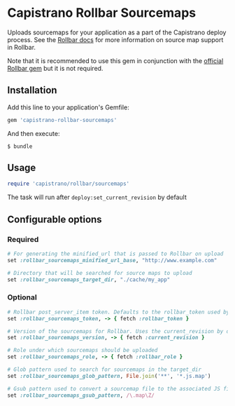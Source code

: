 # Capistrano Rollbar Sourcemaps

Uploads sourcemaps for your application as a part of the Capistrano deploy
process. See the [Rollbar docs](https://rollbar.com/docs/source-maps/) for more
information on source map support in Rollbar.

Note that it is recommended to use this gem in conjunction with the [official
Rollbar gem](https://github.com/rollbar/rollbar-gem) but it is not required.

## Installation

Add this line to your application's Gemfile:

```ruby
gem 'capistrano-rollbar-sourcemaps'
```

And then execute:

    $ bundle

## Usage

```ruby
require 'capistrano/rollbar/sourcemaps'
```

The task will run after `deploy:set_current_revision` by default

## Configurable options

### Required

```ruby
# For generating the minified_url that is passed to Rollbar on upload
set :rollbar_sourcemaps_minified_url_base, "http://www.example.com"

# Directory that will be searched for source maps to upload
set :rollbar_sourcemaps_target_dir, "./cache/my_app"
```

### Optional
```ruby
# Rollbar post_server_item token. Defaults to the rollbar_token used by the rollbar gem
set :rollbar_sourcemaps_token, -> { fetch :rollbar_token }

# Version of the sourcemaps for Rollbar. Uses the current_revision by default
set :rollbar_sourcemaps_version, -> { fetch :current_revision }

# Role under which sourcemaps should be uploaded
set :rollbar_sourcemaps_role, -> { fetch :rollbar_role }

# Glob pattern used to search for sourcemaps in the target_dir
set :rollbar_sourcemaps_glob_pattern, File.join('**', '*.js.map')

# Gsub pattern used to convert a sourcemap file to the associated JS file
set :rollbar_sourcemaps_gsub_pattern, /\.map\Z/
```
